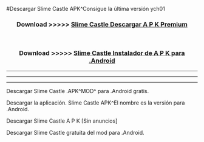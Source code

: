 #Descargar Slime Castle  APK^Consigue la última versión ych01



<div align="center">
<h3>Download >>>>> <a href="https://es-sites.web.app/?es= Slime Castle ">Slime Castle  Descargar A P K Premium</a></h3><br>

<h3>Download >>>>> <a href="https://es-sites.web.app/?es= Slime Castle ">Slime Castle  Instalador de A P K para .Android</a></h3>
</div>


----------------------------------------------------------

----------------------------------------------------------

----------------------------------------------------------

Descargar Slime Castle  .APK^MOD^ para .Android gratis.

Descargar la aplicación. Slime Castle  APK^El nombre es la versión para .Android.

Descargar Slime Castle  A P K [Sin anuncios]

Descargar Slime Castle  gratuita del mod para .Android.